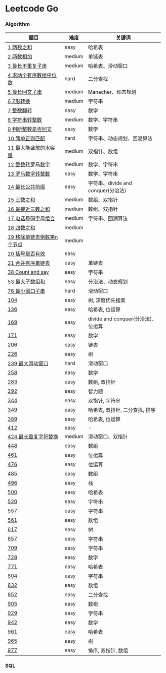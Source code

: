 # Leetcode Go

### Algorithm 

题目 | 难度 | 关键词 | 
----|----|----|
[1 两数之和](./algs/1.go)|easy| 哈希表  |
[2 两数相加](./algs/2.go) | medium | 单链表 |
[3 最长不重复子串](./algs/3.go)|medium | 哈希表、滑动窗口 |
[4 求两个有序数组中位数](./algs/4.go) | hard | 二分查找  |
[5 最长回文子串](./algs/5.go) | medium | Manacher、动态规划 | 
[6 Z形转换](./algs/6.go) | medium | 字符串 | 
[7 整数翻转](./algs/7.go) | easy| 数学 |  
[8 字符串转整数](./algs/8.go) | medium | 数学、字符串 | 
[9 判断整数是否回文](./algs/9.go) | easy |  数学 | 
[10 简单正则匹配](./algs/10.go) | hard | 字符串、动态规划、回溯算法 | 
[11 最大能盛放的水容量](./algs/11.go) | medium | 双指针、数组 | 
[12 整数转罗马数字](./algs/12.go) | medium |  数学、字符串 |   
[13 罗马数字转整数](./algs/13.go) | easy |  数学、字符串 |  
[14 最长公共前缀](./algs/14.go) | easy |  字符串、divide and conquer(分治法) |  
[15 三数之和](./algs/15.go) | medium |  数组、双指针 |   
[16 最接近三数之和](./algs/16.go) | medium |  数组、双指针 |   
[17 电话号码字母组合](./algs/17.go) | medium | 字符串、回溯算法 |  
[18 四数之和](./algs/18.go) | medium |    
[19 移除单链表倒数第n个节点](./algs/19.go) | medium |   
[20 括号是否有效](./algs/20.go) | easy |   
[21 合并有序单链表](./algs/21.go) | easy | 单链表|  
[38 Count and say](./algs/38.go) | easy |  字符串 |  
[53 最大子数组和](./algs/53.go) | easy | 分治法、动态规划 | 
[76 最小窗口子串](./algs/76.go) | hard | 滑动窗口 |  
[104](./algs/104.go) | easy | 树, 深度优先搜索
[136](./algs/136.go) | easy | 哈希表, 位运算
[169](./algs/169.go) | easy | divide and conquer(分治法)、 位运算
[171](./algs/171.go) | easy | 数学
[206](./algs/206.go) | easy | 链表
[226](./algs/226.go) | easy | 树  
[239 最大滑动窗口](./algs/239.go) | hard | 滑动窗口| 
[258](./algs/258.go) | easy | 数学
[283](./algs/283.go) | easy | 数组, 双指针
[292](./algs/292.go) | easy | 智力题 
[344](./algs/344.go) | easy | 双指针, 字符串
[349](./algs/349.go) | easy | 哈希表, 双指针, 二分查找, 排序
[389](./algs/389.go) | easy | 哈希表, 位运算
[412](./algs/412.go) | easy | -   
[424 最长重复字符替换](./algs/424.go) | medium | 滑动窗口、双指针 
[448](./algs/448.go) | easy | 数组
[461](./algs/461.go) | easy | 位运算
[476](./algs/476.go) | easy | 位运算
[485](./algs/485.go) | easy | 数组
[496](./algs/496.go) | easy | 栈
[500](./algs/500.go) | easy | 哈希表
[520](./algs/520.go) | easy | 字符串
[557](./algs/557.go) | easy | 字符串
[561](./algs/561.go) | easy | 数组
[617](./algs/617.go) | easy | 树
[657](./algs/657.go) | easy | 字符串
[709](./algs/709.go) | easy | 字符串
[728](./algs/728.go) | easy | 数学 
[771](./algs/771.go) | easy | 哈希表
[804](./algs/804.go) | easy | 字符串
[832](./algs/832.go) | easy | 数组  
[852](./algs/852.go) | easy | 二分查找
[905](./algs/905.go) | easy | 数组 
[929](./algs/929.go) | easy | 字符串 
[942](./algs/942.go) | easy | 数学 
[961](./algs/961.go) | easy | 哈希表
[965](./algs/965.go) | easy | 树
[977](./algs/977.go) | easy | 排序, 双指针, 数组

### SQL  